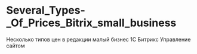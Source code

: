 # Several_Types-_Of_Prices_Bitrix_small_business
Несколько типов цен в редакции малый бизнес 1С Битрикс Управление сайтом
